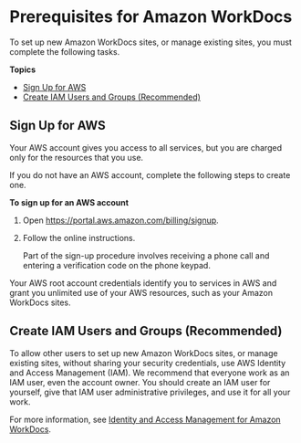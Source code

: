 # Prerequisites for Amazon WorkDocs<a name="prereqs"></a>

To set up new Amazon WorkDocs sites, or manage existing sites, you must complete the following tasks\.

**Topics**
+ [Sign Up for AWS](#console_signup)
+ [Create IAM Users and Groups \(Recommended\)](#create-iam-users)

## Sign Up for AWS<a name="console_signup"></a>

Your AWS account gives you access to all services, but you are charged only for the resources that you use\.

If you do not have an AWS account, complete the following steps to create one\.

**To sign up for an AWS account**

1. Open [https://portal\.aws\.amazon\.com/billing/signup](https://portal.aws.amazon.com/billing/signup)\.

1. Follow the online instructions\.

   Part of the sign\-up procedure involves receiving a phone call and entering a verification code on the phone keypad\.

Your AWS root account credentials identify you to services in AWS and grant you unlimited use of your AWS resources, such as your Amazon WorkDocs sites\. 

## Create IAM Users and Groups \(Recommended\)<a name="create-iam-users"></a>

To allow other users to set up new Amazon WorkDocs sites, or manage existing sites, without sharing your security credentials, use AWS Identity and Access Management \(IAM\)\. We recommend that everyone work as an IAM user, even the account owner\. You should create an IAM user for yourself, give that IAM user administrative privileges, and use it for all your work\.

For more information, see [Identity and Access Management for Amazon WorkDocs](security-iam.md)\.
